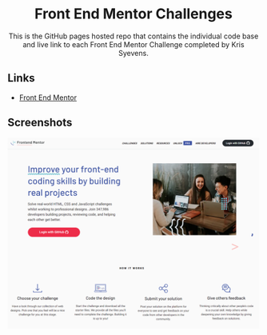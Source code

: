 <h1 align="center">Front End Mentor Challenges</h1>

<p align="center">
  This is the GitHub pages hosted repo that contains the individual code base and live link to each Front End Mentor Challenge completed by Kris Syevens.
      </p>


## Links

- [Front End Mentor](https://www.frontendmentor.io/home)


## Screenshots

![Home Page](front-end-mentor.png)

